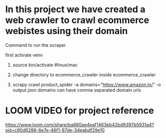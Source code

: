 # In this project we have created a web crawler to crawl ecommerce webistes using their domain

Command to run the scraper


first activate venv

1. source bin/activate #linux/mac

2. change directory to ecommerce_crawler inside ecommerce_crawler
3. scrapy crawl product_spider -a domains="https://www.amazon.in/" -o output.json
domains can have comma separated domain urls

# LOOM VIDEO for project reference
https://www.loom.com/share/ba680ae4eaf1463eb42bd9397b5931a4?sid=c90d6288-6e7e-46f1-87de-34eabdf29e10

